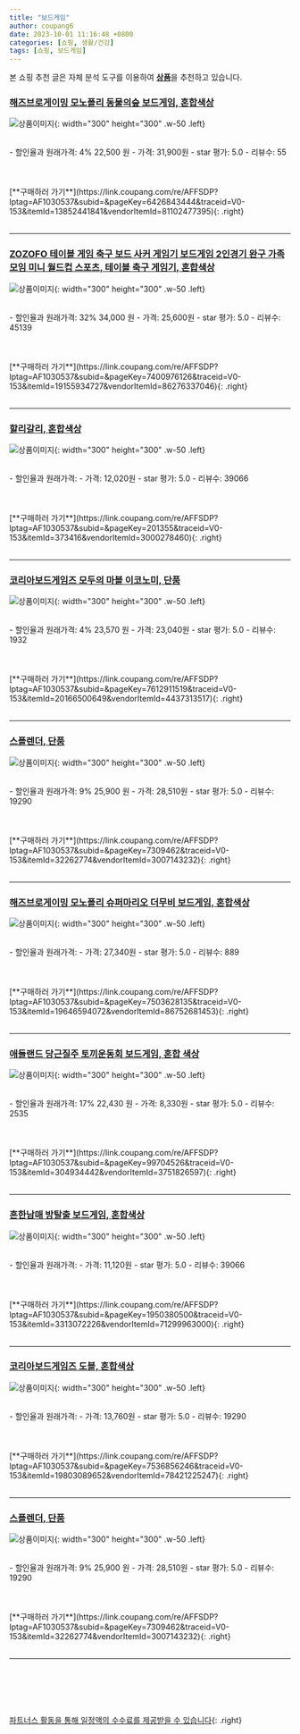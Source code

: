 ```yaml
---
title: "보드게임"
author: coupang6
date: 2023-10-01 11:16:48 +0800
categories: [쇼핑, 생활/건강]
tags: [쇼핑, 보드게임]
---
```


본 쇼핑 추천 글은 자체 분석 도구를 이용하여 [**상품**](https://link.coupang.com/a/bao1ui)을 추천하고 있습니다.

### [해즈브로게이밍 모노폴리 동물의숲 보드게임, 혼합색상](https://link.coupang.com/re/AFFSDP?lptag=AF1030537&subid=&pageKey=6426843444&traceid=V0-153&itemId=13852441841&vendorItemId=81102477395)

![상품이미지](https://thumbnail9.coupangcdn.com/thumbnails/remote/230x230ex/image/retail/images/1835981533889264-6a8def35-b97a-4609-a01a-0757918559bf.jpg){: width="300" height="300" .w-50 .left}


<br>
- 할인율과 원래가격: 4%  22,500   원
- 가격: 31,900원
- star 평가: 5.0
- 리뷰수: 55
<br>
<br>
<br>
<br>
[**구매하러 가기**](https://link.coupang.com/re/AFFSDP?lptag=AF1030537&subid=&pageKey=6426843444&traceid=V0-153&itemId=13852441841&vendorItemId=81102477395){: .right}
<br>
<br>

---

### [ZOZOFO 테이블 게임 축구 보드 사커 게임기 보드게임 2인경기 완구 가족모임 미니 월드컵 스포츠, 테이블 축구 게임기, 혼합색상](https://link.coupang.com/re/AFFSDP?lptag=AF1030537&subid=&pageKey=7400976126&traceid=V0-153&itemId=19155934727&vendorItemId=86276337046)

![상품이미지](https://thumbnail8.coupangcdn.com/thumbnails/remote/230x230ex/image/vendor_inventory/b8c8/55133bcb8e316fa740cd40b0989ab13469598bf736615c794922be155780.jpg){: width="300" height="300" .w-50 .left}


<br>
- 할인율과 원래가격: 32%  34,000   원
- 가격: 25,600원
- star 평가: 5.0
- 리뷰수: 45139
<br>
<br>
<br>
<br>
[**구매하러 가기**](https://link.coupang.com/re/AFFSDP?lptag=AF1030537&subid=&pageKey=7400976126&traceid=V0-153&itemId=19155934727&vendorItemId=86276337046){: .right}
<br>
<br>

---

### [할리갈리, 혼합색상](https://link.coupang.com/re/AFFSDP?lptag=AF1030537&subid=&pageKey=201355&traceid=V0-153&itemId=373416&vendorItemId=3000278460)

![상품이미지](https://thumbnail10.coupangcdn.com/thumbnails/remote/230x230ex/image/retail/images/1416686370038693-5a08fe30-f0b6-441f-93f2-0aafbb2f316a.jpg){: width="300" height="300" .w-50 .left}


<br>
- 할인율과 원래가격: 
- 가격: 12,020원
- star 평가: 5.0
- 리뷰수: 39066
<br>
<br>
<br>
<br>
[**구매하러 가기**](https://link.coupang.com/re/AFFSDP?lptag=AF1030537&subid=&pageKey=201355&traceid=V0-153&itemId=373416&vendorItemId=3000278460){: .right}
<br>
<br>

---

### [코리아보드게임즈 모두의 마블 이코노미, 단품](https://link.coupang.com/re/AFFSDP?lptag=AF1030537&subid=&pageKey=7612911519&traceid=V0-153&itemId=20166500649&vendorItemId=4437313517)

![상품이미지](https://thumbnail10.coupangcdn.com/thumbnails/remote/230x230ex/image/retail/images/2172913728071721-0068cd2e-f727-4467-b693-b42813b47494.png){: width="300" height="300" .w-50 .left}


<br>
- 할인율과 원래가격: 4%  23,570   원
- 가격: 23,040원
- star 평가: 5.0
- 리뷰수: 1932
<br>
<br>
<br>
<br>
[**구매하러 가기**](https://link.coupang.com/re/AFFSDP?lptag=AF1030537&subid=&pageKey=7612911519&traceid=V0-153&itemId=20166500649&vendorItemId=4437313517){: .right}
<br>
<br>

---

### [스플렌더, 단품](https://link.coupang.com/re/AFFSDP?lptag=AF1030537&subid=&pageKey=7309462&traceid=V0-153&itemId=32262774&vendorItemId=3007143232)

![상품이미지](https://thumbnail10.coupangcdn.com/thumbnails/remote/230x230ex/image/retail/images/2771262147564550-dc42bbc3-8d67-4dbe-839c-fa8722f55162.jpg){: width="300" height="300" .w-50 .left}


<br>
- 할인율과 원래가격: 9%  25,900   원
- 가격: 28,510원
- star 평가: 5.0
- 리뷰수: 19290
<br>
<br>
<br>
<br>
[**구매하러 가기**](https://link.coupang.com/re/AFFSDP?lptag=AF1030537&subid=&pageKey=7309462&traceid=V0-153&itemId=32262774&vendorItemId=3007143232){: .right}
<br>
<br>

---

### [해즈브로게이밍 모노폴리 슈퍼마리오 더무비 보드게임, 혼합색상](https://link.coupang.com/re/AFFSDP?lptag=AF1030537&subid=&pageKey=7503628135&traceid=V0-153&itemId=19646594072&vendorItemId=86752681453)

![상품이미지](https://thumbnail10.coupangcdn.com/thumbnails/remote/230x230ex/image/retail/images/2023/08/01/15/4/dc015053-2669-4b48-b66e-700a3d618074.jpg){: width="300" height="300" .w-50 .left}


<br>
- 할인율과 원래가격: 
- 가격: 27,340원
- star 평가: 5.0
- 리뷰수: 889
<br>
<br>
<br>
<br>
[**구매하러 가기**](https://link.coupang.com/re/AFFSDP?lptag=AF1030537&subid=&pageKey=7503628135&traceid=V0-153&itemId=19646594072&vendorItemId=86752681453){: .right}
<br>
<br>

---

### [애들랜드 당근질주 토끼운동회 보드게임, 혼합 색상](https://link.coupang.com/re/AFFSDP?lptag=AF1030537&subid=&pageKey=99704526&traceid=V0-153&itemId=304934442&vendorItemId=3751826597)

![상품이미지](https://thumbnail7.coupangcdn.com/thumbnails/remote/230x230ex/image/retail/images/3110402217870-6f00d141-4641-4b66-92ba-d820e6bada68.jpg){: width="300" height="300" .w-50 .left}


<br>
- 할인율과 원래가격: 17%  22,430   원
- 가격: 8,330원
- star 평가: 5.0
- 리뷰수: 2535
<br>
<br>
<br>
<br>
[**구매하러 가기**](https://link.coupang.com/re/AFFSDP?lptag=AF1030537&subid=&pageKey=99704526&traceid=V0-153&itemId=304934442&vendorItemId=3751826597){: .right}
<br>
<br>

---

### [흔한남매 방탈출 보드게임, 혼합색상](https://link.coupang.com/re/AFFSDP?lptag=AF1030537&subid=&pageKey=1950380500&traceid=V0-153&itemId=3313072226&vendorItemId=71299963000)

![상품이미지](https://thumbnail8.coupangcdn.com/thumbnails/remote/230x230ex/image/retail/images/2441427215024188-ebff5022-5e44-43ad-8a82-10ab8b49f3f7.jpg){: width="300" height="300" .w-50 .left}


<br>
- 할인율과 원래가격: 
- 가격: 11,120원
- star 평가: 5.0
- 리뷰수: 39066
<br>
<br>
<br>
<br>
[**구매하러 가기**](https://link.coupang.com/re/AFFSDP?lptag=AF1030537&subid=&pageKey=1950380500&traceid=V0-153&itemId=3313072226&vendorItemId=71299963000){: .right}
<br>
<br>

---

### [코리아보드게임즈 도블, 혼합색상](https://link.coupang.com/re/AFFSDP?lptag=AF1030537&subid=&pageKey=7536856246&traceid=V0-153&itemId=19803089652&vendorItemId=78421225247)

![상품이미지](https://thumbnail10.coupangcdn.com/thumbnails/remote/230x230ex/image/retail/images/98445945295936-755872de-cadd-42e7-be1a-9bece0c0e050.jpg){: width="300" height="300" .w-50 .left}


<br>
- 할인율과 원래가격: 
- 가격: 13,760원
- star 평가: 5.0
- 리뷰수: 19290
<br>
<br>
<br>
<br>
[**구매하러 가기**](https://link.coupang.com/re/AFFSDP?lptag=AF1030537&subid=&pageKey=7536856246&traceid=V0-153&itemId=19803089652&vendorItemId=78421225247){: .right}
<br>
<br>

---

### [스플렌더, 단품](https://link.coupang.com/re/AFFSDP?lptag=AF1030537&subid=&pageKey=7309462&traceid=V0-153&itemId=32262774&vendorItemId=3007143232)

![상품이미지](https://thumbnail10.coupangcdn.com/thumbnails/remote/230x230ex/image/retail/images/2771262147564550-dc42bbc3-8d67-4dbe-839c-fa8722f55162.jpg){: width="300" height="300" .w-50 .left}


<br>
- 할인율과 원래가격: 9%  25,900   원
- 가격: 28,510원
- star 평가: 5.0
- 리뷰수: 19290
<br>
<br>
<br>
<br>
[**구매하러 가기**](https://link.coupang.com/re/AFFSDP?lptag=AF1030537&subid=&pageKey=7309462&traceid=V0-153&itemId=32262774&vendorItemId=3007143232){: .right}
<br>
<br>

---
<br><br><br><br><br> [파트너스 활동을 통해 일정액의 수수료를 제공받을 수 있습니다](https://link.coupang.com/a/bao1ui){: .right}